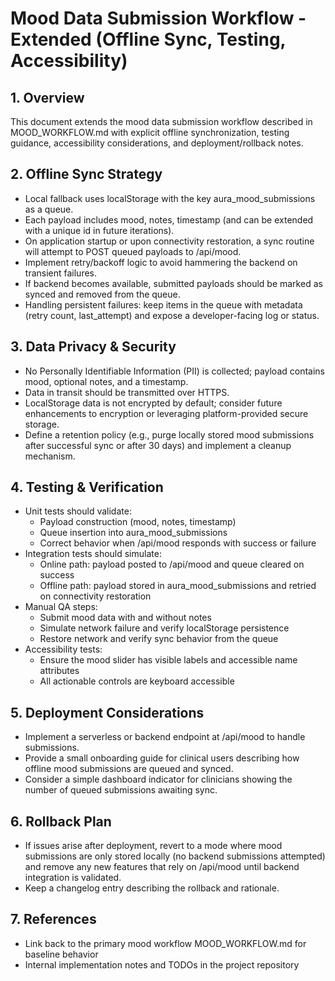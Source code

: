 # Mood Data Submission Workflow - Extended (Offline Sync, Testing, Accessibility)

## 1. Overview
This document extends the mood data submission workflow described in MOOD_WORKFLOW.md with explicit offline synchronization, testing guidance, accessibility considerations, and deployment/rollback notes.

## 2. Offline Sync Strategy
- Local fallback uses localStorage with the key aura_mood_submissions as a queue.
- Each payload includes mood, notes, timestamp (and can be extended with a unique id in future iterations).
- On application startup or upon connectivity restoration, a sync routine will attempt to POST queued payloads to /api/mood.
- Implement retry/backoff logic to avoid hammering the backend on transient failures.
- If backend becomes available, submitted payloads should be marked as synced and removed from the queue.
- Handling persistent failures: keep items in the queue with metadata (retry count, last_attempt) and expose a developer-facing log or status.

## 3. Data Privacy & Security
- No Personally Identifiable Information (PII) is collected; payload contains mood, optional notes, and a timestamp.
- Data in transit should be transmitted over HTTPS.
- LocalStorage data is not encrypted by default; consider future enhancements to encryption or leveraging platform-provided secure storage.
- Define a retention policy (e.g., purge locally stored mood submissions after successful sync or after 30 days) and implement a cleanup mechanism.

## 4. Testing & Verification
- Unit tests should validate:
  - Payload construction (mood, notes, timestamp)
  - Queue insertion into aura_mood_submissions
  - Correct behavior when /api/mood responds with success or failure
- Integration tests should simulate:
  - Online path: payload posted to /api/mood and queue cleared on success
  - Offline path: payload stored in aura_mood_submissions and retried on connectivity restoration
- Manual QA steps:
  - Submit mood data with and without notes
  - Simulate network failure and verify localStorage persistence
  - Restore network and verify sync behavior from the queue
- Accessibility tests:
  - Ensure the mood slider has visible labels and accessible name attributes
  - All actionable controls are keyboard accessible

## 5. Deployment Considerations
- Implement a serverless or backend endpoint at /api/mood to handle submissions.
- Provide a small onboarding guide for clinical users describing how offline mood submissions are queued and synced.
- Consider a simple dashboard indicator for clinicians showing the number of queued submissions awaiting sync.

## 6. Rollback Plan
- If issues arise after deployment, revert to a mode where mood submissions are only stored locally (no backend submissions attempted) and remove any new features that rely on /api/mood until backend integration is validated.
- Keep a changelog entry describing the rollback and rationale.

## 7. References
- Link back to the primary mood workflow MOOD_WORKFLOW.md for baseline behavior
- Internal implementation notes and TODOs in the project repository
